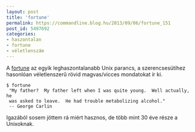 ```yaml
---
layout: post
title: 'fortune'
permalink: https://commandline.blog.hu/2013/09/06/fortune_151
post_id: 5497692
categories: 
- haszontalan
- fortune
- véletlenszám
---
```


A 
[fortune](http://en.wikipedia.org/wiki/Fortune_%28Unix%29) az egyik leghaszontalanabb Unix parancs, a szerencsesütihez hasonlóan véletlenszerű rövid magvas/vicces mondatokat ír ki.

```
$ fortune
 "My father?  My father left when I was quite young.  Well actually, he
 was asked to leave.  He had trouble metabolizing alcohol."
 -- George Carlin
```

Igazából sosem jöttem rá miért hasznos, de több mint 30 éve része a Unixoknak.